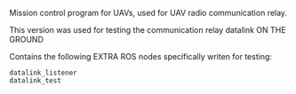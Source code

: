 
Mission control program for UAVs, used for UAV radio communication relay.

This version was used for testing the communication relay datalink ON THE GROUND

Contains the following EXTRA ROS nodes specifically writen for testing:

    datalink_listener
    datalink_test
